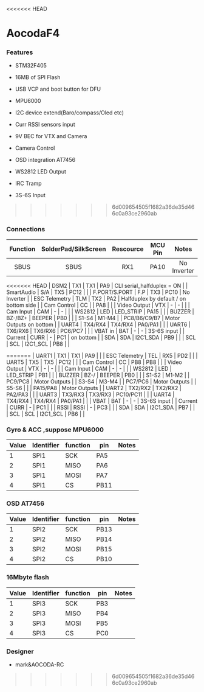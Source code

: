 <<<<<<< HEAD
# AocodaF4

### Features

- STM32F405

- 16MB of SPI Flash

- USB VCP and boot button for DFU

- MPU6000

- I2C device extend(Baro/compass/Oled etc)

- Curr RSSI sensors input

- 9V BEC for VTX and Camera

- Camera Control

- OSD integration AT7456

- WS2812 LED Output

- IRC Tramp

- 3S-6S Input
>>>>>>> 6d009654505f1682a36de35d466c0a93ce2960ab

### Connections

| Function      | SolderPad/SilkScreen | Rescource | MCU Pin      | Notes                                  |
|:-------------:|:--------------------:|:---------:|:------------:|:--------------------------------------:|
| SBUS          | SBUS                 | RX1       | PA10         | No Inverter                            |
<<<<<<< HEAD
| DSM2          | TX1                  | TX1       | PA9          | CLI serial_halfduplex = ON             |
| SmartAudio    | S/A                  | TX5       | PC12         |                                        |
| F.PORT/S.PORT | F.P                  | TX3       | PC10         | No Inverter                            |
| ESC Telemetry | TLM                  | TX2       | PA2          | Halfduplex by default / on bottom side |
| Cam Control   | CC                   |           | PA8          |                                        |
| Video Output  | VTX                  | -         | -            |                                        |
| Cam Input     | CAM                  | -         | -            |                                        |
| WS2812        | LED                  | LED_STRIP | PA15         |                                        |
| BUZZER        | BZ-/BZ+              | BEEPER    | PB0          |                                        |
| S1-S4         | M1-M4                |           | PC8/B6/C9/B7 | Motor Outputs on bottom                |
| UART4         | TX4/RX4              | TX4/RX4   | PA0/PA1      |                                        |
| UART6         | TX6/RX6              | TX6/RX6   | PC6/PC7      |                                        |
| VBAT in       | BAT                  | -         | -            | 3S-6S input                            |
| Current       | CURR                 | -         | PC1          | on bottom                              |
| SDA           | SDA                  | I2C1_SDA  | PB9          |                                        |
| SCL           | SCL                  | I2C1_SCL  | PB8          |                                        |


=======
| UART1         | TX1                  | TX1       | PA9          |                                        |
| ESC Telemetry | TEL                  | RX5       | PD2          |                                        |
| UART5         | TX5                  | TX5       | PC12         |                                        |
| Cam Control   | CC                   | PB8       | PB8          |                                        |
| Video Output  | VTX                  | -         | -            |                                        |
| Cam Input     | CAM                  | -         | -            |                                        |
| WS2812        | LED                  | LED_STRIP | PB1          |                                        |
| BUZZER        | BZ-/                 | BEEPER    | PB0          |                                        |
| S1-S2         | M1-M2                |           | PC9/PC8      | Motor Outputs                          |
| S3-S4         | M3-M4                |           | PC7/PC6      | Motor Outputs                          |
| S5-S6         |                      |           | PA15/PA8     | Motor Outputs                          |
| UART2         | TX2/RX2              | TX2/RX2   | PA2/PA3      |                                        |
| UART3         | TX3/RX3              | TX3/RX3   | PC10/PC11    |                                        |
| UART4         | TX4/RX4              | TX4/RX4   | PA0/PA1      |                                        |
| VBAT          | BAT                  | -         | -            | 3S-6S input                            |
| Current       | CURR                 | -         | PC1          |                                        |
| RSSI          | RSSI                 | -         | PC3          |                                        |
| SDA           | SDA                  | I2C1_SDA  | PB7          |                                        |
| SCL           | SCL                  | I2C1_SCL  | PB6          |                                        |

### Gyro & ACC ,suppose MPU6000
| Value | Identifier   | function |  pin   | Notes                                                                                 |
| ----- | ------------ | ---------| -------| ------------------------------------------------------------------------------------- |                                                                                      
| 1     | SPI1         |    SCK   |  PA5   | 
| 2     | SPI1         |    MISO  |  PA6   | 
| 3     | SPI1         |    MOSI  |  PA7   | 
| 4     | SPI1         |    CS    |  PB11  | 

### OSD AT7456
| Value | Identifier   | function |  pin   | Notes                                                                                 |
| ----- | ------------ | ---------| -------| ------------------------------------------------------------------------------------- |                                                                                      
| 1     | SPI2         |    SCK   |  PB13  | 
| 2     | SPI2         |    MISO  |  PB14  | 
| 3     | SPI2         |    MOSI  |  PB15   | 
| 4     | SPI2         |    CS    |  PB10  |

### 16Mbyte flash
| Value | Identifier   | function |  pin   | Notes                                                                                 |
| ----- | ------------ | ---------| -------| ------------------------------------------------------------------------------------- |                                                                                      
| 1     | SPI3         |    SCK   |  PB3  | 
| 2     | SPI3         |    MISO  |  PB4  | 
| 3     | SPI3         |    MOSI  |  PB5   | 
| 4     | SPI3         |    CS    |  PC0  |

### Designer
* mark&AOCODA-RC




>>>>>>> 6d009654505f1682a36de35d466c0a93ce2960ab
